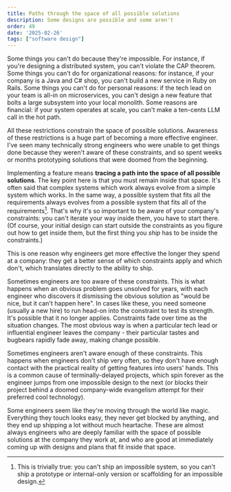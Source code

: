 ```yaml
---
title: Paths through the space of all possible solutions
description: Some designs are possible and some aren't
order: 49
date: '2025-02-26'
tags: ["software design"]
---
```


Some things you can't do because they're impossible. For instance, if you're designing a distributed system, you can't violate the CAP theorem. Some things you can't do for organizational reasons: for instance, if your company is a Java and C# shop, you can't build a new service in Ruby on Rails. Some things you can't do for personal reasons: if the tech lead on your team is all-in on microservices, you can't design a new feature that bolts a large subsystem into your local monolith. Some reasons are financial: if your system operates at scale, you can't make a ten-cents LLM call in the hot path.

All these restrictions constrain the space of possible solutions. Awareness of these restrictions is a huge part of becoming a more effective engineer. I've seen many technically strong engineers who were unable to get things done because they weren't aware of these constraints, and so spent weeks or months prototyping solutions that were doomed from the beginning.

Implementing a feature means **tracing a path into the space of all possible solutions**. The key point here is that you must remain inside that space. It's often said that complex systems which work always evolve from a simple system which works. In the same way, a possible system that fits all the requirements always evolves from a possible system that fits all of the requirements[^1]. That's why it's so important to be aware of your company's constraints: you can't iterate your way inside them, you have to start there. (Of course, your initial design can start outside the constraints as you figure out how to get inside them, but the first thing you _ship_ has to be inside the constraints.)

This is one reason why engineers get more effective the longer they spend at a company: they get a better sense of which constraints apply and which don't, which translates directly to the ability to ship.

Sometimes engineers are too aware of these constraints. This is what happens when an obvious problem goes unsolved for years, with each engineer who discovers it dismissing the obvious solution as "would be nice, but it can't happen here". In cases like these, you need someone (usually a new hire) to run head-on into the constraint to test its strength. It's possible that it no longer applies. Constraints fade over time as the situation changes. The most obvious way is when a particular tech lead or influential engineer leaves the company - their particular tastes and bugbears rapidly fade away, making change possible.

Sometimes engineers aren't aware enough of these constraints. This happens when engineers don't ship very often, so they don't have enough contact with the practical reality of getting features into users' hands. This is a common cause of terminally-delayed projects, which spin forever as the engineer jumps from one impossible design to the next (or blocks their project behind a doomed company-wide evangelism attempt for their preferred cool technology).

Some engineers seem like they're moving through the world like magic. Everything they touch looks easy, they never get blocked by anything, and they end up shipping a lot without much heartache. These are almost always engineers who are deeply familiar with the space of possible solutions at the company they work at, and who are good at immediately coming up with designs and plans that fit inside that space. 

[^1]: This is trivially true: you can't ship an impossible system, so you can't ship a prototype or internal-only version or scaffolding for an impossible design.